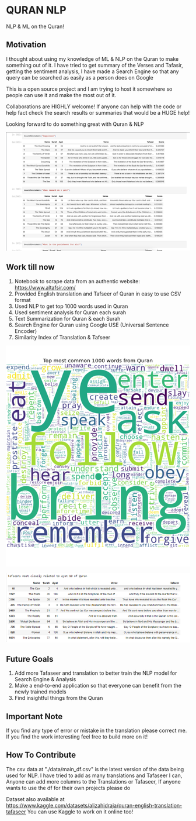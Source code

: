 # QURAN NLP

NLP & ML on the Quran!

## Motivation

I thought about using my knowledge of ML & NLP on the Quran to make something out of it. I have tried to
get summary of the Verses and Tafasir, getting the sentiment analysis, I have made a Search Engine so that 
any query can be searched as easily as a person does on Google

This is a open source project and I am trying to host it somewhere so people can use it and make the most out of it.

Collaborations are HIGHLY welcome! If anyone can help with the code or help fact check the search results or summaries 
that would be a HUGE help!

Looking forward to do something great with Quran & NLP

![Search Engine](images/searchengine.png)
## Work till now

1. Notebook to scrape data from an authentic website: https://www.altafsir.com/
2. Provided English translation and Tafseer of Quran in easy to use CSV format
3. Used NLP to get top 1000 words used in Quran
4. Used sentiment analysis for Quran each surah
5. Text Summarization for Quran & each Surah
6. Search Engine for Quran using Google USE (Universal Sentence Encoder)
7. Similarity Index of Translation & Tafseer
   

![Top 100 most common words](images/topmost.png)



![Similarity Index](images/textrelation.png)

## Future Goals

1. Add more Tafaseer and translation to better train the NLP model for Search Engine & Analysis
2. Make a end-to-end application so that everyone can benefit from the newly trained models
3. Find insightful things from the Quran


## Important Note

If you find any type of error or mistake in the translation please correct me. If you find the work interesting feel free to build more on it!


## How To Contribute

The csv data at "./data/main_df.csv" is the latest version of the data being used for NLP. I have tried to add as many 
translations and Tafaseer I can, Anyone can add more columns to the Translations or Tafaseer, If anyone wants to use the 
df for their own projects please do

Dataset also available at https://www.kaggle.com/datasets/alizahidraja/quran-english-translation-tafaseer 
You can use Kaggle to work on it online too!
